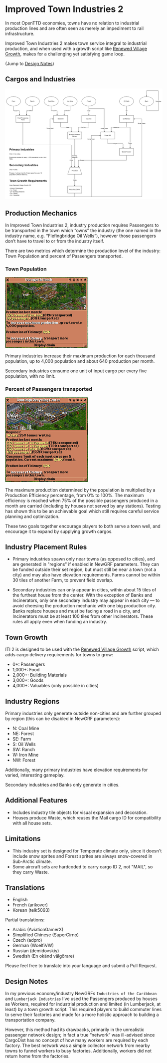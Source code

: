 # Improved Town Industries 2

In most OpenTTD economies, towns have no relation to industrial production lines and are often seen as merely an impediment to rail infrastructure.

Improved Town Industries 2 makes town service integral to industrial production, and when used with a growth script like [Renewed Village Growth](https://github.com/F1rrel/RenewedVillageGrowth), makes for a challenging yet satisfying game loop.

(Jump to [Design Notes](#design-notes))

## Cargos and Industries

![cargo_flowchart](docs/ITI2_diagram.png)

## Production Mechanics

In Improved Town Industries 2, industry production requires Passengers to be transported in the town which “owns” the industry (the one named in the industry name, e.g. “Flefingbridge Oil Wells”), however those passengers don’t have to travel to or from the industry itself.

There are two metrics which determine the production level of the industry: Town Population and percent of Passengers transported.

### Town Population

![primary](docs/primary.png)

Primary industries increase their maximum production for each thousand population, up to 4,000 population and about 640 production per month.

Secondary industries consume one unit of input cargo per every five population, with no limit.

### Percent of Passengers transported

![secondary](docs/secondary.png)

The maximum production determined by the population is multiplied by a Production Efficiency percentage, from 0% to 100%. The maximum efficiency is reached when 75% of the possible passengers produced in a month are carried (including by houses not served by any stations). Testing has shown this to be an achievable goal which still requires careful service planning and optimization.

These two goals together encourage players to both serve a town well, and encourage it to expand by supplying growth cargos.

## Industry Placement Rules

* Primary industries spawn only near towns (as opposed to cities), and are generated in "regions" if enabled in NewGRF parameters. They can be funded outside their set region, but must still be near a town (not a city) and may also have elevation requirements. Farms cannot be within 30 tiles of another Farm, to prevent field overlap.

* Secondary industries can only appear in cities, within about 15 tiles of the furthest house from the center. With the exception of Banks and Incinerators, only one secondary industry may appear in each city — to avoid cheesing the production mechanic with one big production city. Banks replace houses and must be facing a road in a city, and Incinerators must be at least 100 tiles from other Incinerators. These rules all apply even when funding an industry.

## Town Growth

ITI 2 is designed to be used with the [Renewed Village Growth](https://github.com/F1rrel/RenewedVillageGrowth) script, which adds cargo delivery requirements for towns to grow:
* 0+: Passengers
* 1,000+: Food
* 2,000+: Building Materials
* 3,000+: Goods
* 4,000+: Valuables (only possible in cities)

## Industry Regions

Primary industries only generate outside non-cities and are further grouped by region (this can be disabled in NewGRF parameters):
* N: Coal Mine
* NE: Forest
* SE: Farm
* S: Oil Wells
* SW: Ranch
* W: Iron Mine
* NW: Forest

Additionally, many primary industries have elevation requirements for varied, interesting gameplay.

Secondary industries and Banks only generate in cities.

## Additional Features

* Includes industry tile objects for visual expansion and decoration.
* Houses produce Waste, which reuses the Mail cargo ID for compatibility with all house sets.

## Limitations

* This industry set is designed for Temperate climate only, since it doesn't include snow sprites and Forest sprites are always snow-covered in Sub-Arctic climate.
* Some aircraft sets are hardcoded to carry cargo ID 2, not "MAIL", so they carry Waste.

## Translations

* English
* French (arikover)
* Korean (telk5093)

Partial translations:

* Arabic (AviationGamerX)
* Simplified Chinese (SuperCirno)
* Czech (adpro)
* German (WoelfiVW)
* Russian (demidovskiy)
* Swedish (En okänd välgörare)

Please feel free to translate into your language and submit a Pull Request.

## Design Notes

In my previous economy/industry NewGRFs `Industries of the Caribbean` and `Lumberjack Industries` I’ve used the Passengers produced by houses as Workers, required for industrial production and limited (in Lumberjack, at least) by a town growth script. This required players to build commuter lines to serve their factories and made for a more holistic approach to building a transportation company.

However, this method had its drawbacks, primarily in the unrealistic passenger network design; in fact a true “network” was ill-advised since CargoDist has no concept of how many workers are required by each factory. The best network was a simple collector network from nearby towns to funnel workers to busy factories. Additionally, workers did not return home from the factories.
